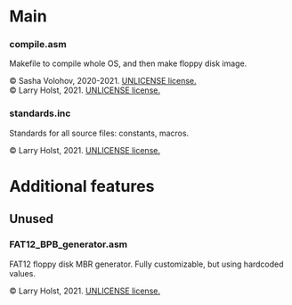 # Main
### compile.asm
Makefile to compile whole OS, and then make floppy disk image.

:copyright: Sasha Volohov, 2020-2021. [UNLICENSE license.](https://unlicense.org)<br>
:copyright: Larry Holst, 2021. [UNLICENSE license.](https://unlicense.org)

### standards.inc
Standards for all source files: constants, macros.

:copyright: Larry Holst, 2021. [UNLICENSE license.](https://unlicense.org)

# Additional features
## Unused
### FAT12_BPB_generator.asm
FAT12 floppy disk MBR generator. Fully customizable, but using hardcoded values.

:copyright: Larry Holst, 2021. [UNLICENSE license.](https://unlicense.org)
